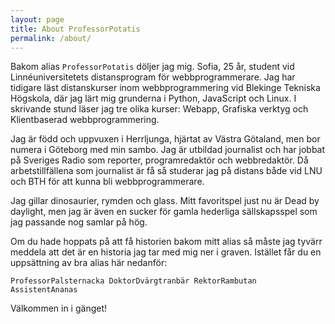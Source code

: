 ```yaml
---
layout: page
title: About ProfessorPotatis
permalink: /about/
---
```


Bakom alias `ProfessorPotatis` döljer jag mig. Sofia, 25 år, student vid
Linnéuniversitetets distansprogram för webbprogrammerare. Jag har tidigare läst
distanskurser inom webbprogrammering vid Blekinge Tekniska Högskola, där jag lärt
mig grunderna i Python, JavaScript och Linux. I skrivande stund läser jag tre
olika kurser: Webapp, Grafiska verktyg och Klientbaserad webbprogrammering.

Jag är född och uppvuxen i Herrljunga, hjärtat av Västra Götaland, men bor numera i Göteborg med min sambo. Jag är utbildad journalist och har jobbat på Sveriges Radio som reporter, programredaktör och webbredaktör. Då arbetstillfällena som journalist är få så studerar jag på distans både vid LNU och BTH för att kunna bli webbprogrammerare.

Jag gillar dinosaurier, rymden och glass. Mitt favoritspel just nu är Dead by daylight, men jag är även en sucker för gamla hederliga sällskapsspel som jag passande nog samlar på hög.

Om du hade hoppats på att få historien bakom mitt alias så måste jag tyvärr meddela att det är en historia jag tar med mig ner i graven. Istället får du en uppsättning av bra alias här nedanför:

`ProfessorPalsternacka
DoktorDvärgtranbär
RektorRambutan
AssistentAnanas`

Välkommen in i gänget!

